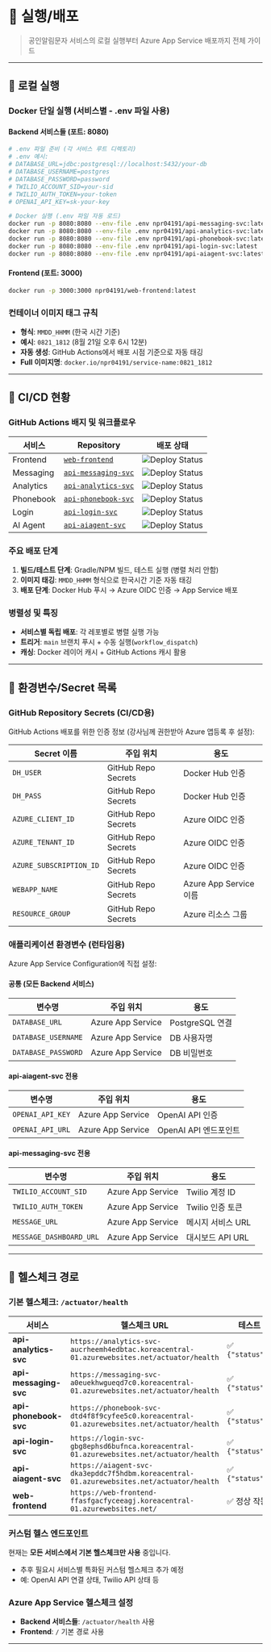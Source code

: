 # 🚀 실행/배포 
> 공인알림문자 서비스의 로컬 실행부터 Azure App Service 배포까지 전체 가이드

---

## 🐳 로컬 실행

### Docker 단일 실행 (서비스별 - .env 파일 사용)

#### Backend 서비스들 (포트: 8080)
```bash
# .env 파일 준비 (각 서비스 루트 디렉토리)
# .env 예시:
# DATABASE_URL=jdbc:postgresql://localhost:5432/your-db
# DATABASE_USERNAME=postgres  
# DATABASE_PASSWORD=password
# TWILIO_ACCOUNT_SID=your-sid
# TWILIO_AUTH_TOKEN=your-token
# OPENAI_API_KEY=sk-your-key

# Docker 실행 (.env 파일 자동 로드)
docker run -p 8080:8080 --env-file .env npr04191/api-messaging-svc:latest
docker run -p 8080:8080 --env-file .env npr04191/api-analytics-svc:latest  
docker run -p 8080:8080 --env-file .env npr04191/api-phonebook-svc:latest
docker run -p 8080:8080 --env-file .env npr04191/api-login-svc:latest
docker run -p 8080:8080 --env-file .env npr04191/api-aiagent-svc:latest
```

#### Frontend (포트: 3000)
```bash
docker run -p 3000:3000 npr04191/web-frontend:latest
```

### 컨테이너 이미지 태그 규칙
- **형식**: `MMDD_HHMM` (한국 시간 기준)
- **예시**: `0821_1812` (8월 21일 오후 6시 12분)  
- **자동 생성**: GitHub Actions에서 배포 시점 기준으로 자동 태깅
- **Full 이미지명**: `docker.io/npr04191/service-name:0821_1812`

---

## 🔄 CI/CD 현황

### GitHub Actions 배지 및 워크플로우

| 서비스 | Repository | 배포 상태 |
|---|---|---|
| Frontend | [`web-frontend`](https://github.com/KTCrack01/web-frontend) | ![Deploy Status](https://github.com/KTCrack01/web-frontend/workflows/build%20&%20deploy%20(frontend)/badge.svg) |
| Messaging | [`api-messaging-svc`](https://github.com/KTCrack01/api-messaging-svc) | ![Deploy Status](https://github.com/KTCrack01/api-messaging-svc/actions/workflows/deploy.yml/badge.svg) |
| Analytics | [`api-analytics-svc`](https://github.com/KTCrack01/api-analytics-svc) | ![Deploy Status](https://github.com/KTCrack01/api-analytics-svc/actions/workflows/deploy.yml/badge.svg) |
| Phonebook | [`api-phonebook-svc`](https://github.com/KTCrack01/api-phonebook-svc) | ![Deploy Status](https://github.com/KTCrack01/api-phonebook-svc/actions/workflows/deploy.yml/badge.svg) |
| Login | [`api-login-svc`](https://github.com/KTCrack01/api-login-svc) | ![Deploy Status](https://github.com/KTCrack01/api-login-svc/actions/workflows/deploy.yml/badge.svg) |
| AI Agent | [`api-aiagent-svc`](https://github.com/KTCrack01/api-aiagent-svc) | ![Deploy Status](https://github.com/KTCrack01/api-aiagent-svc/actions/workflows/deploy.yml/badge.svg) |

### 주요 배포 단계
1. **빌드/테스트 단계**: Gradle/NPM 빌드, 테스트 실행 (병렬 처리 안함)
2. **이미지 태깅**: `MMDD_HHMM` 형식으로 한국시간 기준 자동 태깅  
3. **배포 단계**: Docker Hub 푸시 → Azure OIDC 인증 → App Service 배포

### 병렬성 및 특징
- **서비스별 독립 배포**: 각 레포별로 병렬 실행 가능
- **트리거**: `main` 브랜치 푸시 + 수동 실행(`workflow_dispatch`)
- **캐싱**: Docker 레이어 캐시 + GitHub Actions 캐시 활용

---

## 🔐 환경변수/Secret 목록

### GitHub Repository Secrets (CI/CD용)

GitHub Actions 배포를 위한 인증 정보 (강사님께 권한받아 Azure 앱등록 후 설정):

| Secret 이름 | 주입 위치 | 용도 |
|---|---|---|
| `DH_USER` | GitHub Repo Secrets | Docker Hub 인증 |
| `DH_PASS` | GitHub Repo Secrets | Docker Hub 인증 |
| `AZURE_CLIENT_ID` | GitHub Repo Secrets | Azure OIDC 인증 |
| `AZURE_TENANT_ID` | GitHub Repo Secrets | Azure OIDC 인증 |
| `AZURE_SUBSCRIPTION_ID` | GitHub Repo Secrets | Azure OIDC 인증 |
| `WEBAPP_NAME` | GitHub Repo Secrets | Azure App Service 이름 |
| `RESOURCE_GROUP` | GitHub Repo Secrets | Azure 리소스 그룹 |

### 애플리케이션 환경변수 (런타임용)

Azure App Service Configuration에 직접 설정:

#### 공통 (모든 Backend 서비스)
| 변수명 | 주입 위치 | 용도 |
|---|---|---|
| `DATABASE_URL` | Azure App Service | PostgreSQL 연결 |
| `DATABASE_USERNAME` | Azure App Service | DB 사용자명 |
| `DATABASE_PASSWORD` | Azure App Service | DB 비밀번호 |

#### api-aiagent-svc 전용
| 변수명 | 주입 위치 | 용도 |
|---|---|---|
| `OPENAI_API_KEY` | Azure App Service | OpenAI API 인증 |
| `OPENAI_API_URL` | Azure App Service | OpenAI API 엔드포인트 |

#### api-messaging-svc 전용
| 변수명 | 주입 위치 | 용도 |
|---|---|---|
| `TWILIO_ACCOUNT_SID` | Azure App Service | Twilio 계정 ID |
| `TWILIO_AUTH_TOKEN` | Azure App Service | Twilio 인증 토큰 |
| `MESSAGE_URL` | Azure App Service | 메시지 서비스 URL |
| `MESSAGE_DASHBOARD_URL` | Azure App Service | 대시보드 API URL |


---

## 🏥 헬스체크 경로

### 기본 헬스체크: `/actuator/health`

| 서비스 | 헬스체크 URL | 테스트 결과 |
|---|---|---|
| **api-analytics-svc** | `https://analytics-svc-aucrheemh4edbtac.koreacentral-01.azurewebsites.net/actuator/health` | ✅ `{"status":"UP"}` |
| **api-messaging-svc** | `https://messaging-svc-a0euekhwgueqd7c0.koreacentral-01.azurewebsites.net/actuator/health` | ✅ `{"status":"UP"}` |
| **api-phonebook-svc** | `https://phonebook-svc-dtd4f8f9cyfee5c0.koreacentral-01.azurewebsites.net/actuator/health` | ✅ `{"status":"UP"}` |
| **api-login-svc** | `https://login-svc-gbg8ephsd6bufnca.koreacentral-01.azurewebsites.net/actuator/health` | ✅ `{"status":"UP"}` |
| **api-aiagent-svc** | `https://aiagent-svc-dka3epddc7f5hdbm.koreacentral-01.azurewebsites.net/actuator/health` | ✅ `{"status":"UP"}` |
| **web-frontend** | `https://web-frontend-ffasfgacfyceeagj.koreacentral-01.azurewebsites.net/` | ✅ 정상 작동 |

### 커스텀 헬스 엔드포인트

현재는 **모든 서비스에서 기본 헬스체크만 사용** 중입니다.
- 추후 필요시 서비스별 특화된 커스텀 헬스체크 추가 예정
- 예: OpenAI API 연결 상태, Twilio API 상태 등

### Azure App Service 헬스체크 설정
- **Backend 서비스들**: `/actuator/health` 사용
- **Frontend**: `/` 기본 경로 사용

---


